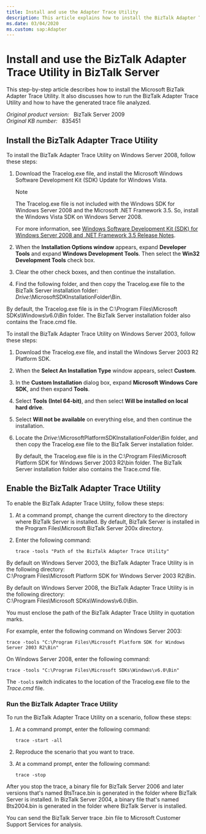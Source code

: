 ```yaml
---
title: Install and use the Adapter Trace Utility
description: This article explains how to install the BizTalk Adapter Trace Utility and enable tracing. Trace files can be useful tools for debugging problems.
ms.date: 03/04/2020
ms.custom: sap:Adapter
---
```

# Install and use the BizTalk Adapter Trace Utility in BizTalk Server

This step-by-step article describes how to install the Microsoft BizTalk Adapter Trace Utility. It also discusses how to run the BizTalk Adapter Trace Utility and how to have the generated trace file analyzed.

_Original product version:_ &nbsp; BizTalk Server 2009  
_Original KB number:_ &nbsp; 835451

## Install the BizTalk Adapter Trace Utility

To install the BizTalk Adapter Trace Utility on Windows Server 2008, follow these steps:

1. Download the Tracelog.exe file, and install the Microsoft Windows Software Development Kit (SDK) Update for Windows Vista.

    > [!NOTE]
    > The Tracelog.exe file is not included with the Windows SDK for Windows Server 2008 and the Microsoft .NET Framework 3.5. So, install the Windows Vista SDK on Windows Server 2008.

    For more information, see [Windows Software Development Kit (SDK) for Windows Server 2008 and .NET Framework 3.5 Release Notes](/previous-versions/bb986638(v=msdn.10)).

2. When the **Installation Options window** appears, expand **Developer Tools** and expand **Windows Development Tools**. Then select the **Win32 Development Tools** check box.

3. Clear the other check boxes, and then continue the installation.

4. Find the following folder, and then copy the Tracelog.exe file to the BizTalk Server installation folder:  
    *Drive*:\MicrosoftSDKInstallationFolder\Bin.

By default, the Tracelog.exe file is in the C:\Program Files\Microsoft SDKs\Windows\v6.0\Bin folder. The BizTalk Server installation folder also contains the Trace.cmd file.

To install the BizTalk Adapter Trace Utility on Windows Server 2003, follow these steps:

1. Download the Tracelog.exe file, and install the Windows Server 2003 R2 Platform SDK.
2. When the **Select An Installation Type** window appears, select **Custom**.
3. In the **Custom Installation** dialog box, expand **Microsoft Windows Core SDK**, and then expand **Tools**.
4. Select **Tools (Intel 64-bit)**, and then select **Will be installed on local hard drive**.
5. Select **Will not be available** on everything else, and then continue the installation.
6. Locate the *Drive*:\MicrosoftPlatformSDKInstallationFolder\Bin folder, and then copy the Tracelog.exe file to the BizTalk Server installation folder.

    By default, the Tracelog.exe file is in the C:\Program Files\Microsoft Platform SDK for Windows Server 2003 R2\bin folder. The BizTalk Server installation folder also contains the Trace.cmd file.

## Enable the BizTalk Adapter Trace Utility

To enable the BizTalk Adapter Trace Utility, follow these steps:

1. At a command prompt, change the current directory to the directory where BizTalk Server is installed. By default, BizTalk Server is installed in the Program Files\Microsoft BizTalk Server 200x directory.
2. Enter the following command:

    ``` console
    trace -tools "Path of the BizTalk Adapter Trace Utility"
    ```

By default on Windows Server 2003, the BizTalk Adapter Trace Utility is in the following directory:  
C:\Program Files\Microsoft Platform SDK for Windows Server 2003 R2\Bin.

By default on Windows Server 2008, the BizTalk Adapter Trace Utility is in the following directory:  
C:\Program Files\Microsoft SDKs\Windows\v6.0\Bin.

You must enclose the path of the BizTalk Adapter Trace Utility in quotation marks.

For example, enter the following command on Windows Server 2003:

``` console
trace -tools "C:\Program Files\Microsoft Platform SDK for Windows Server 2003 R2\Bin"
```

On Windows Server 2008, enter the following command:

``` console
trace -tools "C:\Program Files\Microsoft SDKs\Windows\v6.0\Bin"
```

The `-tools` switch indicates to the location of the Tracelog.exe file to the *Trace.cmd* file.

### Run the BizTalk Adapter Trace Utility

To run the BizTalk Adapter Trace Utility on a scenario, follow these steps:

1. At a command prompt, enter the following command:

    ``` console
    trace -start -all
    ```

2. Reproduce the scenario that you want to trace.

3. At a command prompt, enter the following command:

    ``` console
    trace -stop
    ```

After you stop the trace, a binary file for BizTalk Server 2006 and later versions that's named BtsTrace.bin is generated in the folder where BizTalk Server is installed. In BizTalk Server 2004, a binary file that's named Bts2004.bin is generated in the folder where BizTalk Server is installed.

You can send the BizTalk Server trace .bin file to Microsoft Customer Support Services for analysis.
